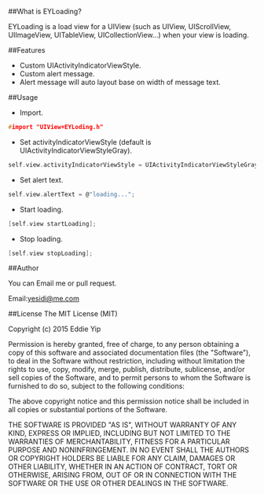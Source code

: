 ##What is EYLoading?

EYLoading is a load view for a UIView (such as UIView, UIScrollView, UIImageView, UITableView, UICollectionView...) when your view is loading.

##Features

* Custom UIActivityIndicatorViewStyle.
* Custom alert message.
* Alert message will auto layout base on width of message text.

##Usage
* Import.

```c
#import "UIView+EYLoding.h"
```
* Set activityIndicatorViewStyle (default is UIActivityIndicatorViewStyleGray).

```c
self.view.activityIndicatorViewStyle = UIActivityIndicatorViewStyleGray;
```

* Set alert text.

```c
self.view.alertText = @"loading...";
```

* Start loading.

```c
[self.view startLoading];
```

* Stop loading.

```c
[self.view stopLoading];
```

##Author

You can Email me or pull request.

Email:yesidi@me.com


##License
The MIT License (MIT)

Copyright (c) 2015 Eddie Yip

Permission is hereby granted, free of charge, to any person obtaining a copy
of this software and associated documentation files (the "Software"), to deal
in the Software without restriction, including without limitation the rights
to use, copy, modify, merge, publish, distribute, sublicense, and/or sell
copies of the Software, and to permit persons to whom the Software is
furnished to do so, subject to the following conditions:

The above copyright notice and this permission notice shall be included in all
copies or substantial portions of the Software.

THE SOFTWARE IS PROVIDED "AS IS", WITHOUT WARRANTY OF ANY KIND, EXPRESS OR
IMPLIED, INCLUDING BUT NOT LIMITED TO THE WARRANTIES OF MERCHANTABILITY,
FITNESS FOR A PARTICULAR PURPOSE AND NONINFRINGEMENT. IN NO EVENT SHALL THE
AUTHORS OR COPYRIGHT HOLDERS BE LIABLE FOR ANY CLAIM, DAMAGES OR OTHER
LIABILITY, WHETHER IN AN ACTION OF CONTRACT, TORT OR OTHERWISE, ARISING FROM,
OUT OF OR IN CONNECTION WITH THE SOFTWARE OR THE USE OR OTHER DEALINGS IN THE
SOFTWARE.


